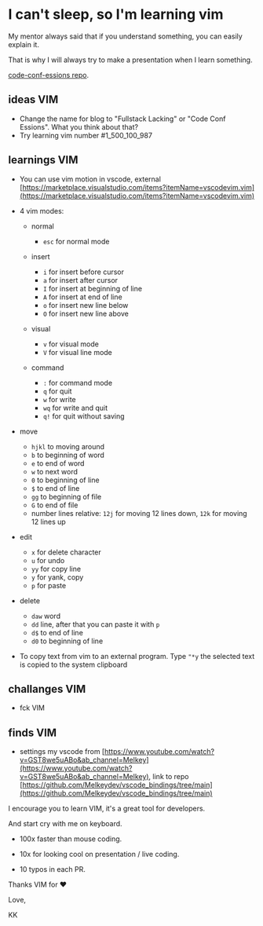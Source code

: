 # I can't sleep, so I'm learning vim

My mentor always said that if you understand something, you can easily explain it.

That is why I will always try to make a presentation when I learn something.

[code-conf-essions repo](https://github.com/KuligKamil/code-conf-essions). 

## ideas VIM 

* Change the name for blog to "Fullstack Lacking" or "Code Conf Essions". What you think about that?
* Try learning vim number #1_500_100_987

## learnings VIM

* You can use vim motion in vscode, external [https://marketplace.visualstudio.com/items?itemName=vscodevim.vim](https://marketplace.visualstudio.com/items?itemName=vscodevim.vim)

* 4 vim modes: 
  * normal

    * `esc` for normal mode  

  * insert
    * `i` for insert before cursor
    * `a` for insert after cursor
    * `I` for insert at beginning of line
    * `A` for insert at end of line
    * `o` for insert new line below
    * `O` for insert new line above
  * visual
    * `v` for visual mode
    * `V` for visual line mode
  * command
    * `:` for command mode
    * `q` for quit
    * `w` for write
    * `wq` for write and quit
    * `q!` for quit without saving 
* move
  * `hjkl` to moving around
  * `b` to beginning of word
  * `e` to end of word
  * `w` to next word
  * `0` to beginning of line
  * `$` to end of line
  * `gg` to beginning of file
  * `G` to end of file
  * number lines relative: `12j` for moving 12 lines down, `12k` for moving 12 lines up
* edit
  * `x` for delete character
  * `u` for undo
  * `yy` for copy line
  * `y` for yank, copy 
  * `p` for paste
* delete
  * `daw` word
  * `dd` line, after that you can paste it with `p`
  * `d$` to end of line
  * `d0` to beginning of line
* To copy text from vim to an external program. Type `"*y` the selected text is copied to the system clipboard

## challanges VIM
* fck VIM

## finds VIM
* settings my vscode from [https://www.youtube.com/watch?v=GST8we5uABo&ab_channel=Melkey](https://www.youtube.com/watch?v=GST8we5uABo&ab_channel=Melkey), link to repo [https://github.com/Melkeydev/vscode_bindings/tree/main](https://github.com/Melkeydev/vscode_bindings/tree/main)


I encourage you to learn VIM, it's a great tool for developers. 

And start cry with me on keyboard.

+ 100x faster than mouse coding.

+ 10x for looking cool on presentation / live coding.

+ 10 typos in each PR.

Thanks VIM for ❤️

Love,

KK
